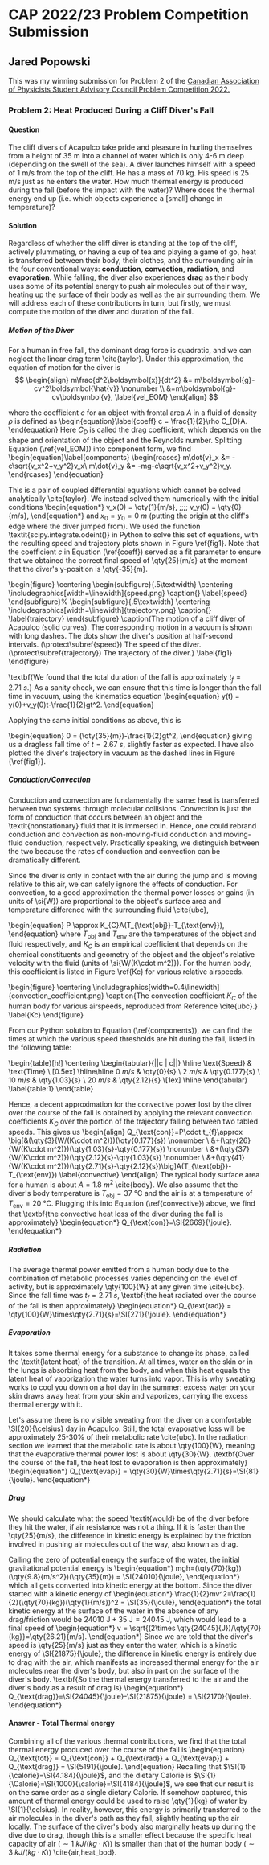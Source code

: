 # CAP 2022/23 Problem Competition Submission
## Jared Popowski
This was my winning submission for Problem 2 of the [Canadian Association of Physicists Student Advisory Council Problem Competition 2022.](https://sac.cap.ca/index.php/events/sac-problem-competition-2022/)
### Problem 2: Heat Produced During a Cliff Diver's Fall
#### Question
The cliff divers of Acapulco take pride and pleasure in hurling themselves from a height of 35 m into a channel of water which is only 4-6 m deep (depending on the swell of the sea). A diver launches himself with a speed of 1 m/s from the top of the cliff. He has a mass of 70 kg. His speed is 25 m/s just as he enters the water. How much thermal energy is produced during the fall (before the impact with the water)? Where does the thermal energy end up (i.e. which objects experience a [small] change in temperature)?

#### Solution
Regardless of whether the cliff diver is standing at the top of the cliff, actively plummeting, or having a cup of tea and playing a game of go, heat is transferred between their body, their clothes, and the surrounding air in the four conventional ways: **conduction**, **convection**, **radiation**, and **evaporation**. While falling, the diver also experiences **drag** as their body uses some of its potential energy to push air molecules out of their way, heating up the surface of their body as well as the air surrounding them. We will address each of these contributions in turn, but firstly, we must compute the motion of the diver and duration of the fall.

##### Motion of the Diver
For a human in free fall, the dominant drag force is quadratic, and we can neglect the linear drag term \cite{taylor}. Under this approximation, the equation of motion for the diver is
$$
\begin{align}
    m\frac{d^2\boldsymbol{x}}{dt^2} &= m\boldsymbol{g}-cv^2\boldsymbol{\hat{v}} \nonumber \\
    &=m\boldsymbol{g}-cv\boldsymbol{v}, \label{vel_EOM}
\end{align}
$$

where the coefficient $c$ for an object with frontal area $A$ in a fluid of density $\rho$ is defined as
\begin{equation}\label{coeff}
c = \frac{1}{2}\rho C_{D}A.
\end{equation}
Here $C_{D}$ is called the drag coefficient, which depends on the shape and orientation of the object and the Reynolds number. Splitting Equation (\ref{vel_EOM}) into component form, we find
\begin{equation}\label{components}
\begin{rcases}
 m\dot{v}_x &= -c\sqrt{v_x^2+v_y^2}v_x\\
 m\dot{v}_y &= -mg-c\sqrt{v_x^2+v_y^2}v_y.
\end{rcases}
\end{equation}

This is a pair of coupled differential equations which cannot be solved analytically \cite{taylor}. We instead solved them numerically with the initial conditions
\begin{equation*}
    v_x(0) = \qty{1}{m/s}, \;\;\;\; v_y(0) = \qty{0}{m/s},
\end{equation*}
and $x_0=y_0=\qty{0}{m}$ (putting the origin at the cliff's edge where the diver jumped from). We used the function \textit{scipy.integrate.odeint()} in Python to solve this set of equations, with the resulting speed and trajectory plots shown in Figure \ref{fig1}. Note that the coefficient $c$ in Equation (\ref{coeff}) served as a fit parameter to ensure that we obtained the correct final speed of \qty{25}{m/s} at the moment that the diver's y-position is \qty{-35}{m}.

\begin{figure}
  \centering
  \begin{subfigure}{.5\textwidth}
  \centering
  \includegraphics[width=\linewidth]{speed.png}
  \caption{}
  \label{speed}
  \end{subfigure}%
  \begin{subfigure}{.5\textwidth}
  \centering
  \includegraphics[width=\linewidth]{trajectory.png}
  \caption{}
  \label{trajectory}
  \end{subfigure}
  \caption{The motion of a cliff diver of Acapulco (solid curves). The corresponding motion in a vacuum is shown with long dashes. The dots show the diver's position at half-second intervals. (\protect\subref{speed}) The speed of the diver. (\protect\subref{trajectory}) The trajectory of the diver.}
\label{fig1}
\end{figure}

\textbf{We found that the total duration of the fall is approximately $t_{f}=\qty{2.71}{s}$.} As a sanity check, we can ensure that this time is longer than the fall time in vacuum, using the kinematics equation
\begin{equation}
    y(t) = y(0)+v_y(0)t-\frac{1}{2}gt^2.
\end{equation}

Applying the same initial conditions as above, this is

\begin{equation}
    0 = (\qty{35}{m})-\frac{1}{2}gt^2,
\end{equation}
giving us a dragless fall time of $t=\qty{2.67}{s}$, slightly faster as expected. I have also plotted the diver's trajectory in vacuum as the dashed lines in Figure {\ref{fig1}}.

##### Conduction/Convection
Conduction and convection are fundamentally the same: heat is transferred between two systems through molecular collisions. Convection is just the form of conduction that occurs between an object and the \textit{nonstationary} fluid that it is immersed in. Hence, one could rebrand conduction and convection as non-moving-fluid conduction and moving-fluid conduction, respectively. Practically speaking, we distinguish between the two because the rates of conduction and convection can be dramatically different. 

Since the diver is only in contact with the air during the jump and is moving relative to this air, we can safely ignore the effects of conduction. For convection, to a good approximation the thermal power losses or gains (in units of \si{W}) are proportional to the object's surface area and temperature difference with the surrounding fluid \cite{ubc},

\begin{equation}
P \approx K_{C}A(T_{\text{obj}}-T_{\text{env}}),
\end{equation}
where $T_{\text{obj}}$ and $T_{\text{env}}$ are the temperatures of the object and fluid respectively, and $K_{C}$ is an empirical coefficient that depends on the chemical constituents and geometry of the object and the object's relative velocity with the fluid (units of \si{W/(K\cdot m^2)}). For the human body, this coefficient is listed in Figure \ref{Kc} for various relative airspeeds.

\begin{figure}
  \centering
  \includegraphics[width=0.4\linewidth]{convection_coefficient.png}
  \caption{The convection coefficient $K_C$ of the human body for various airspeeds, reproduced from Reference \cite{ubc}.}
\label{Kc}
\end{figure}

From our Python solution to Equation (\ref{components}), we can find the times at which the various speed thresholds are hit during the fall, listed in the following table:

\begin{table}[h!]
\centering
\begin{tabular}{||c | c||} 
 \hline
 \text{Speed} & \text{Time} \\ [0.5ex] 
 \hline\hline
 $\qty{0}{m/s}$ & \qty{0}{s} \\ 
 $\qty{2}{m/s}$ & \qty{0.177}{s} \\
 $\qty{10}{m/s}$ & \qty{1.03}{s} \\ 
 $\qty{20}{m/s}$ & \qty{2.12}{s} \\[1ex] 
 \hline
\end{tabular}
\label{table:1}
\end{table}

Hence, a decent approximation for the convective power lost by the diver over the course of the fall is obtained by applying the relevant convection coefficients $K_C$ over the portion of the trajectory falling between two tabled speeds. This gives us
\begin{align}
    Q_{\text{con}}=P\cdot t_{f}\approx \big[&(\qty{3}{W/(K\cdot m^2)})(\qty{0.177}{s}) \nonumber \\
    &+(\qty{26}{W/(K\cdot m^2)})(\qty{1.03}{s}-\qty{0.177}{s}) \nonumber \\
    &+(\qty{37}{W/(K\cdot m^2)})(\qty{2.12}{s}-\qty{1.03}{s}) \nonumber \\
    &+(\qty{41}{W/(K\cdot m^2)})(\qty{2.71}{s}-\qty{2.12}{s})\big]A(T_{\text{obj}}-T_{\text{env}}) \label{convective}
\end{align}
The typical body surface area for a human is about $A=\qty{1.8}{m^2}$ \cite{body}. We also assume that the diver's body temperature is $T_{\text{obj}}=\SI{37}{\celsius}$ and the air is at a temperature of $T_{\text{env}}=\SI{20}{\celsius}$. Plugging this into Equation (\ref{convective}) above, we find that \textbf{the convective heat loss of the diver during the fall is approximately}
\begin{equation*}
    Q_{\text{con}}=\SI{2669}{\joule}.
\end{equation*}

##### Radiation
The average thermal power emitted from a human body due to the combination of metabolic processes varies depending on the level of activity, but is approximately \qty{100}{W} at any given time \cite{ubc}. Since the fall time was $t_f=\qty{2.71}{s}$, \textbf{the heat radiated over the course of the fall is then approximately}
\begin{equation*}
    Q_{\text{rad}} = \qty{100}{W}\times\qty{2.71}{s}=\SI{271}{\joule}.
\end{equation*}

##### Evaporation
It takes some thermal energy for a substance to change its phase, called the \textit{latent heat} of the transition. At all times, water on the skin or in the lungs is absorbing heat from the body, and when this heat equals the latent heat of vaporization the water turns into vapor. This is why sweating works to cool you down on a hot day in the summer: excess water on your skin draws away heat from your skin and vaporizes, carrying the excess thermal energy with it.

Let's assume there is no visible sweating from the diver on a comfortable \SI{20}{\celsius} day in Acapulco. Still, the total evaporative loss will be approximately 25-30\% of their metabolic rate \cite{ubc}. In the radiation section we learned that the metabolic rate is about \qty{100}{W}, meaning that the evaporative thermal power lost is about \qty{30}{W}. \textbf{Over the course of the fall, the heat lost to evaporation is then approximately}
\begin{equation*}
    Q_{\text{evap}} = \qty{30}{W}\times\qty{2.71}{s}=\SI{81}{\joule}.
\end{equation*}

##### Drag
We should calculate what the speed \textit{would} be of the diver before they hit the water, if air resistance was not a thing. If it is faster than the \qty{25}{m/s}, the difference in kinetic energy is explained by the friction involved in pushing air molecules out of the way, also known as drag.

Calling the zero of potential energy the surface of the water, the initial gravitational potential energy is
\begin{equation*}
mgh=(\qty{70}{kg})(\qty{9.8}{m/s^2})(\qty{35}{m}) = \SI{24010}{\joule},
\end{equation*}
which all gets converted into kinetic energy at the bottom. Since the diver started with a kinetic energy of
\begin{equation*}
\frac{1}{2}mv^2=\frac{1}{2}(\qty{70}{kg})(\qty{1}{m/s})^2 = \SI{35}{\joule},
\end{equation*}
the total kinetic energy at the surface of the water in the absence of any drag/friction would be $\SI{24010}{\joule}+\SI{35}{\joule}=\SI{24045}{\joule}$, which would lead to a final speed of
\begin{equation*}
    v = \sqrt{(2\times \qty{24045}{J})/\qty{70}{kg}}=\qty{26.21}{m/s}.
\end{equation*}
Since we are told that the diver's speed is \qty{25}{m/s} just as they enter the water, which is a kinetic energy of \SI{21875}{\joule}, the difference in kinetic energy is entirely due to drag with the air, which manifests as increased thermal energy for the air molecules near the diver's body, but also in part on the surface of the diver's body. \textbf{So the thermal energy transferred to the air and the diver's body as a result of drag is}
\begin{equation*}
    Q_{\text{drag}}=\SI{24045}{\joule}-\SI{21875}{\joule} = \SI{2170}{\joule}.
\end{equation*}

#### Answer - Total Thermal energy
Combining all of the various thermal contributions, we find that the total thermal energy produced over the course of the fall is
\begin{equation}
    Q_{\text{tot}} = Q_{\text{con}} + Q_{\text{rad}} + Q_{\text{evap}} + Q_{\text{drag}} = \SI{5191}{\joule}.
\end{equation}
Recalling that $\SI{1}{\calorie}=\SI{4.184}{\joule}$, and the dietary Calorie is $\SI{1}{\Calorie}=\SI{1000}{\calorie}=\SI{4184}{\joule}$, we see that our result is on the same order as a single dietary Calorie. If somehow captured, this amount of thermal energy could be used to raise \qty{1}{kg} of water by \SI{1}{\celsius}. In reality, however, this energy is primarily transferred to the air molecules in the diver's path as they fall, slightly heating up the air locally. The surface of the diver's body also marginally heats up during the dive due to drag, though this is a smaller effect because the specific heat capacity of air ($\sim \qty{1}{kJ/(kg\cdot K)}$) is smaller than that of the human body ($\sim \qty{3}{kJ/(kg\cdot K)}$) \cite{air,heat_bod}.
